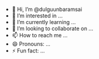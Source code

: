 - 👋 Hi, I’m @dulguunbaramsai
- 👀 I’m interested in ...
- 🌱 I’m currently learning ...
- 💞️ I’m looking to collaborate on ...
- 📫 How to reach me ...
- 😄 Pronouns: ...
- ⚡ Fun fact: ...

<!---
dulguunbaramsai/dulguunbaramsai is a ✨ special ✨ repository because its `README.md` (this file) appears on your GitHub profile.
You can click the Preview link to take a look at your changes.
--->
